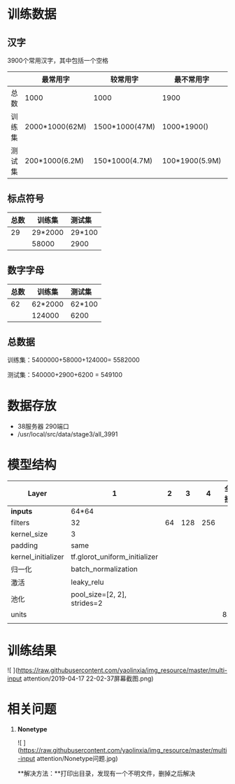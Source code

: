 # 训练数据

## **汉字**

3900个常用汉字，其中包括一个空格

|        | 最常用字       | 较常用字       | 最不常用字     | 总数    |
| ------ | -------------- | -------------- | -------------- | ------- |
| 总数   | 1000           | 1000           | 1900           |         |
| 训练集 | 2000*1000(62M) | 1500*1000(47M) | 1000*1900()    | 5400000 |
| 测试集 | 200*1000(6.2M) | 150*1000(4.7M) | 100*1900(5.9M) | 540000  |

## **标点符号**

| 总数 | 训练集  | 测试集 |
| ---- | ------- | :----- |
| 29   | 29*2000 | 29*100 |
|      | 58000   | 2900   |

## **数字字母**

| 总数 | 训练集  | 测试集 |
| ---- | ------- | :----- |
| 62   | 62*2000 | 62*100 |
|      | 124000  | 6200   |

## **总数据**

训练集：5400000+58000+124000= 5582000

测试集：540000+2900+6200 = 549100

# **数据存放**

- 38服务器 290端口
- /usr/local/src/data/stage3/all_3991

# **模型结构**

| **Layer**          | **1**                         | **2** | **3** | **4** | 全连接层 | 逻辑层 |
| ------------------ | ----------------------------- | ----- | ----- | ----- | ---- | ---- |
| **inputs**         | 64*64                         |       |       |       |      |      |
| filters            | 32                            | 64    | 128 | 256 |      |      |
| kernel_size        | 3                                                            ||||||
| padding            | same                                                         ||||||
| kernel_initializer | tf.glorot_uniform_initializer                                ||||||
| 归一化             | batch_normalization           |       |       |       |      |      |
| 激活               | leaky_relu                    |       |       |       |      |      |
| 池化               | pool_size=[2, 2], strides=2   |       |       |       |      |      |
| units |                               |       |       |       | 8192 | num_class |
|  | | | | |  |  |





# **训练结果**

![ ](https://raw.githubusercontent.com/yaolinxia/img_resource/master/multi-input attention/2019-04-17 22-02-37屏幕截图.png)

# 相关问题

1. **Nonetype**

   ![ ](https://raw.githubusercontent.com/yaolinxia/img_resource/master/multi-input attention/Nonetype问题.jpg)

   **解决方法：**打印出目录，发现有一个不明文件，删掉之后解决
